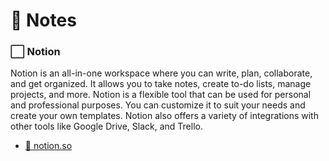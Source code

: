 # 📝 Notes

### ⬜️ Notion 
Notion is an all-in-one workspace where you can write, plan, collaborate, and get organized. It allows you to take notes, create to-do lists, manage projects, and more. Notion is a flexible tool that can be used for personal and professional purposes. You can customize it to suit your needs and create your own templates. Notion also offers a variety of integrations with other tools like Google Drive, Slack, and Trello.
- [🔗 notion.so](https://www.notion.so/)